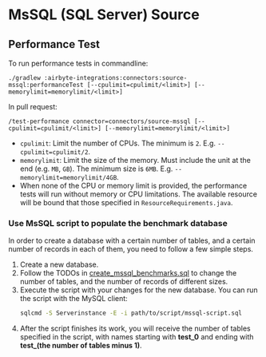 # MsSQL (SQL Server) Source

## Performance Test

To run performance tests in commandline:
```shell
./gradlew :airbyte-integrations:connectors:source-mssql:performanceTest [--cpulimit=cpulimit/<limit>] [--memorylimit=memorylimit/<limit>]
```

In pull request:
```shell
/test-performance connector=connectors/source-mssql [--cpulimit=cpulimit/<limit>] [--memorylimit=memorylimit/<limit>]
```

- `cpulimit`: Limit the number of CPUs. The minimum is `2`. E.g. `--cpulimit=cpulimit/2`.
- `memorylimit`: Limit the size of the memory. Must include the unit at the end (e.g. `MB`, `GB`). The minimum size is `6MB`. E.g. `--memorylimit=memorylimit/4GB`.
- When none of the CPU or memory limit is provided, the performance tests will run without memory or CPU limitations. The available resource will be bound that those specified in `ResourceRequirements.java`.

### Use MsSQL script to populate the benchmark database

In order to create a database with a certain number of tables, and a certain number of records in each of them, 
you need to follow a few simple steps.

1. Create a new database.
2. Follow the TODOs in [create_mssql_benchmarks.sql](src/test-performance/sql/create_mssql_benchmarks.sql) to change the number of tables, and the number of records of different sizes.
3. Execute the script with your changes for the new database. You can run the script with the MySQL client:
   ```bash
   sqlcmd -S Serverinstance -E -i path/to/script/mssql-script.sql
   ```
4. After the script finishes its work, you will receive the number of tables specified in the script, with names starting with **test_0** and ending with **test_(the number of tables minus 1)**.
